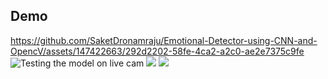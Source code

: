 
## Demo

https://github.com/SaketDronamraju/Emotional-Detector-using-CNN-and-OpencV/assets/147422663/292d2202-58fe-4ca2-a2c0-ae2e7375c9fe
![Testing the model on live cam ](https://res.cloudinary.com/dso1xd7ox/image/upload/c_crop,w_511,h_314/v1704558019/angrytest_zue5d6.png)
![](https://res.cloudinary.com/dso1xd7ox/image/upload/v1704560092/happytest_rbdudb.png)
![](https://res.cloudinary.com/dso1xd7ox/image/upload/v1704560850/suprise_test_whziix.png)


